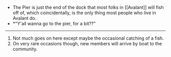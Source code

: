- The Pier is just the end of the dock that most folks in [[Avalant]] will fish off of, which coincidentally, is the only thing most people who live in Avalant do.
- *"Y'all wanna go to the pier, for a bit??"

---
1. Not much goes on here except maybe the occasional catching of a fish.
2. On very rare occasions though, new members will arrive by boat to the community.